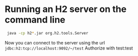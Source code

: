 # Running an H2 server on the command line

```bash
 java -cp h2*.jar org.h2.tools.Server 

 ```

Now you can connect to the server using the url `jdbc:h2:tcp://localhost:9092/~/test`
Authorize with test:test
